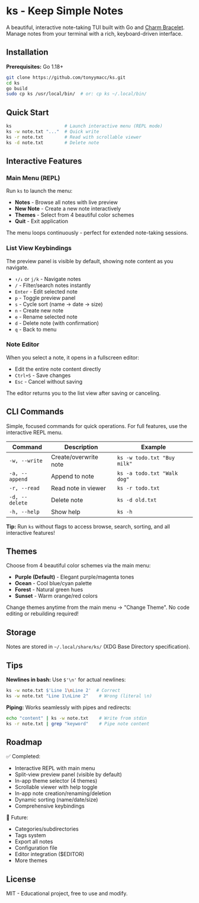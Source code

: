 # ks - Keep Simple Notes

A beautiful, interactive note-taking TUI built with Go and [Charm Bracelet](https://charm.sh/). Manage notes from your terminal with a rich, keyboard-driven interface.

## Installation

**Prerequisites:** Go 1.18+

```bash
git clone https://github.com/tonyymacc/ks.git
cd ks
go build
sudo cp ks /usr/local/bin/  # or: cp ks ~/.local/bin/
```

## Quick Start

```bash
ks                    # Launch interactive menu (REPL mode)
ks -w note.txt "..."  # Quick write
ks -r note.txt        # Read with scrollable viewer
ks -d note.txt        # Delete note
```

## Interactive Features

### Main Menu (REPL)
Run `ks` to launch the menu:
- **Notes** - Browse all notes with live preview
- **New Note** - Create a new note interactively
- **Themes** - Select from 4 beautiful color schemes
- **Quit** - Exit application

The menu loops continuously - perfect for extended note-taking sessions.

### List View Keybindings
The preview panel is visible by default, showing note content as you navigate.

- `↑/↓` or `j/k` - Navigate notes
- `/` - Filter/search notes instantly
- `Enter` - Edit selected note
- `p` - Toggle preview panel
- `s` - Cycle sort (name → date → size)
- `n` - Create new note
- `e` - Rename selected note
- `d` - Delete note (with confirmation)
- `q` - Back to menu

### Note Editor
When you select a note, it opens in a fullscreen editor:
- Edit the entire note content directly
- `Ctrl+S` - Save changes
- `Esc` - Cancel without saving

The editor returns you to the list view after saving or canceling.

## CLI Commands

Simple, focused commands for quick operations. For full features, use the interactive REPL menu.

| Command | Description | Example |
|---------|-------------|---------|
| `-w, --write` | Create/overwrite note | `ks -w todo.txt "Buy milk"` |
| `-a, --append` | Append to note | `ks -a todo.txt "Walk dog"` |
| `-r, --read` | Read note in viewer | `ks -r todo.txt` |
| `-d, --delete` | Delete note | `ks -d old.txt` |
| `-h, --help` | Show help | `ks -h` |

**Tip:** Run `ks` without flags to access browse, search, sorting, and all interactive features!

## Themes

Choose from 4 beautiful color schemes via the main menu:

- **Purple (Default)** - Elegant purple/magenta tones
- **Ocean** - Cool blue/cyan palette
- **Forest** - Natural green hues
- **Sunset** - Warm orange/red colors

Change themes anytime from the main menu → "Change Theme". No code editing or rebuilding required!

## Storage

Notes are stored in `~/.local/share/ks/` (XDG Base Directory specification).

## Tips

**Newlines in bash:** Use `$'\n'` for actual newlines:
```bash
ks -w note.txt $'Line 1\nLine 2'  # Correct
ks -w note.txt "Line 1\nLine 2"    # Wrong (literal \n)
```

**Piping:** Works seamlessly with pipes and redirects:
```bash
echo "content" | ks -w note.txt    # Write from stdin
ks -r note.txt | grep "keyword"    # Pipe note content
```

## Roadmap

✅ Completed:
- Interactive REPL with main menu
- Split-view preview panel (visible by default)
- In-app theme selector (4 themes)
- Scrollable viewer with help toggle
- In-app note creation/renaming/deletion
- Dynamic sorting (name/date/size)
- Comprehensive keybindings

🔮 Future:
- Categories/subdirectories
- Tags system
- Export all notes
- Configuration file
- Editor integration ($EDITOR)
- More themes

## License

MIT - Educational project, free to use and modify.
